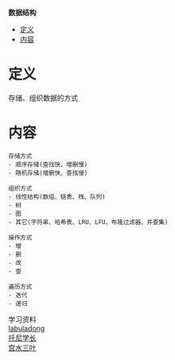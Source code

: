 **数据结构**
- [定义](#定义)
- [内容](#内容)
  
# 定义 #
存储、组织数据的方式

# 内容 #
```
存储方式  
- 顺序存储(查找快、增删慢)
- 随机存储(增删快、查找慢)

组织方式  
- 线性结构(数组、链表、栈、队列)
- 树
- 图
- 其它(字符串、哈希表、LRU、LFU、布隆过滤器、并查集)

操作方式  
- 增
- 删
- 改
- 查

遍历方式
- 迭代
- 递归
```
学习资料  
[labuladong]()  
[托尼学长]()  
[宫水三叶]()  